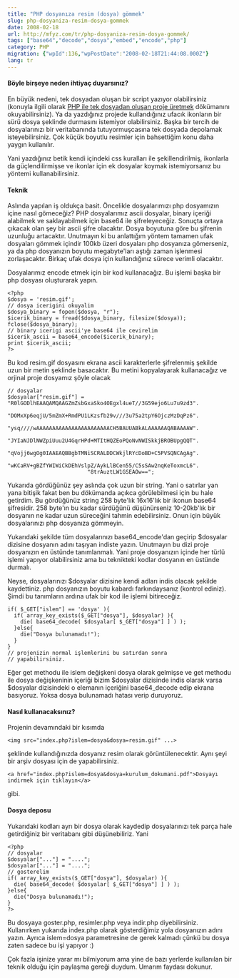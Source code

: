```yaml
---
title: "PHP dosyanıza resim (dosya) gömmek"
slug: php-dosyaniza-resim-dosya-gommek
date: 2008-02-18
url: http://mfyz.com/tr/php-dosyaniza-resim-dosya-gommek/
tags: ["base64","decode","dosya","embed","encode","php"]
category: PHP
migration: {"wpId":136,"wpPostDate":"2008-02-18T21:44:08.000Z"}
lang: tr
---
```


#### Böyle birşeye neden ihtiyaç duyarsınız?

En büyük nedeni, tek dosyadan oluşan bir script yazıyor olabilirsiniz (konuyla ilgili olarak [PHP ile tek dosyadan oluşan proje üretmek](/tek-dosyali-projeler-siteler-uretmek/) dökümanını okuyabilirsiniz). Ya da yazdığınız projede kullandığınız ufacık ikonların bir sürü dosya şeklinde durmasını istemiyor olabilirsiniz. Başka bir tercih de dosyalarınızı bir veritabanında tutuyormuşcasına tek dosyada depolamak isteyebilirsiniz. Çok küçük boyutlu resimler için bahsettiğim konu daha yaygın kullanılır.

Yani yazdığınız betik kendi içindeki css kuralları ile şekillendirilmiş, ikonlarla da güçlendilirmişse ve ikonlar için ek dosyalar koymak istemiyorsanız bu yöntemi kullanabilirsiniz.

#### Teknik

Aslında yapılan iş oldukça basit. Öncelikle dosyalarımızı php dosyamızın içine nasıl gömeceğiz? PHP dosyalarımız ascii dosyalar, binary içeriği alabilmek ve saklayabilmek için base64 ile şifreleyeceğiz. Sonuçta ortaya çıkacak olan şey bir ascii şifre olacaktır. Dosya boyutuna göre bu şifrenin uzunluğu artacaktır. Unutmayın ki bu anlattığım yöntem tamamen ufak dosyaları gömmek içindir 100kb üzeri dosyaları php dosyanıza gömerseniz, ya da php dosyanızın boyutu megabyte'ları aştığı zaman işlenmesi zorlaşacaktır. Birkaç ufak dosya için kullandığınız sürece verimli olacaktır.

Dosyalarımız encode etmek için bir kod kullanacağız. Bu işlemi başka bir php dosyası oluşturarak yapın.

```
<?php
$dosya = 'resim.gif';
// dosya icerigini okuyalim
$dosya_binary = fopen($dosya, "r");
$icerik_binary = fread($dosya_binary, filesize($dosya));
fclose($dosya_binary);
// binary icerigi ascii'ye base64 ile cevirelim
$icerik_ascii = base64_encode($icerik_binary);
print $icerik_ascii;
?>

```

Bu kod resim.gif dosyasını ekrana ascii karakterlerle şifrelenmiş şekilde uzun bir metin şeklinde basacaktır. Bu metini kopyalayarak kullanacağız ve orjinal proje dosyamız şöyle olacak

```
// dosyalar
$dosyalar["resim.gif"] = "R0lGODlhEAAQAMQAAGZmZsbGxaSko4OEgxl4ueT//3G59ejo6Lu7u9zd3".
                         "DOMxXp6eqjU/5mZmX+RmdPU1LKzsfb29v///3u75a2tpY6OjczMzDqPz6".
                         "ysq////wAAAAAAAAAAAAAAAAAAAAAAACH5BAUUABkALAAAAAAQABAAAAW".
                         "JYIaNJDlNWZpiUuu2U4GqrHPd+MTItHQZEoPQoNvNWISkkjBROBUpgQQT".
                         "qVojj6wgOg0IAAEAQBBgbTMNiSCRALDDCWkjlRYcDoBD+C5PVSQNCAgAg".
                         "wKCaRV+gBZfYWIWiCkDEhVslpZ/AykLlBCen55/C5sSAw2nqKeToxmcL6".
                         "8trAuztLW1GSEAOw==";

```

Yukarıda gördüğünüz şey aslında çok uzun bir string. Yani o satırlar yan yana bitişik fakat ben bu dökümanda açıkca görülebilmesi için bu hale getirdim. Bu gördüğünüz string 258 byte'lık 16x16'lık bir ikonun base64 şifresidir. 258 byte'ın bu kadar sürdüğünü düşünürseniz 10-20kb'lık bir dosyanın ne kadar uzun süreceğini tahmin edebilirsiniz. Onun için büyük dosyalarınızı php dosyanıza gömmeyin.

Yukarıdaki şekilde tüm dosyalarınızı base64_encode'dan geçirip $dosyalar dizisine dosyanın adını taşıyan indiste yazın. Unutmayın bu dizi proje dosyanızın en üstünde tanımlanmalı. Yani proje dosyanızın içinde her türlü işlemi yapıyor olabilirsiniz ama bu teknikteki kodlar dosyanın en üstünde durmalı.

Neyse, dosyalarınızı $dosyalar dizisine kendi adları indis olacak şekilde kaydettiniz. php dosyanızın boyutu kabardı farkındaysanız (kontrol ediniz). Şimdi bu tanımların ardına ufak bir kod ile işlemi bitireceğiz.

```
if( $_GET["islem"] == 'dosya' ){
  if( array_key_exists($_GET["dosya"], $dosyalar) ){
    die( base64_decode( $dosyalar[ $_GET["dosya"] ] ) );
  }else{
    die("Dosya bulunamadı!");
  }
}
// projenizin normal işlemlerini bu satırdan sonra
// yapabilirsiniz.

```

Eğer get methodu ile islem değişkeni dosya olarak gelmişse ve get methodu ile dosya değişkeninin içeriği bizim $dosyalar dizisinde indis olarak varsa $dosyalar dizisindeki o elemanın içeriğini base64_decode edip ekrana basıyoruz. Yoksa dosya bulunamadı hatası verip duruyoruz.

#### Nasıl kullanacaksınız?

Projenin devamındaki bir kısımda

```
<img src="index.php?islem=dosya&dosya=resim.gif" ...>

```

şeklinde kullandığınızda dosyanız resim olarak görüntülenecektir. Aynı şeyi bir arşiv dosyası için de yapabilirsiniz.

```
<a href="index.php?islem=dosya&dosya=kurulum_dokumani.pdf">Dosyayı indirmek için tıklayın</a>

```

gibi.

#### Dosya deposu

Yukarıdaki kodları ayrı bir dosya olarak kaydedip dosyalarınızı tek parça hale getirdiğiniz bir veritabanı gibi düşünebiliriz. Yani

```
<?php
// dosyalar
$dosyalar["..."] = "....";
$dosyalar["..."] = "....";
// gosterelim
if( array_key_exists($_GET["dosya"], $dosyalar) ){
  die( base64_decode( $dosyalar[ $_GET["dosya"] ] ) );
}else{
  die("Dosya bulunamadı!");
}
?>

```

Bu dosyaya goster.php, resimler.php veya indir.php diyebilirsiniz. Kullanırken yukarıda index.php olarak gösterdiğimiz yola dosyanızın adını yazın. Ayrıca islem=dosya parametresine de gerek kalmadı çünkü bu dosya zaten sadece bu işi yapıyor :)

Çok fazla işinize yarar mı bilmiyorum ama yine de bazı yerlerde kullanılan bir teknik olduğu için paylaşma gereği duydum. Umarım faydası dokunur.